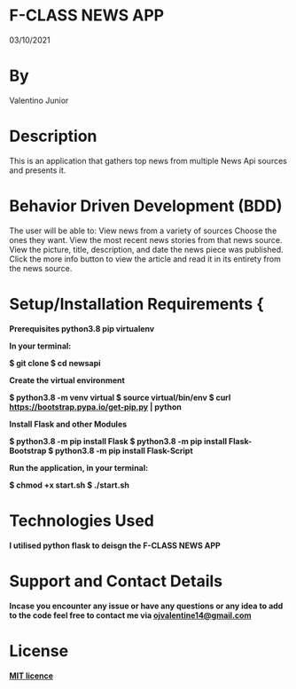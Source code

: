 # F-CLASS NEWS APP
03/10/2021
# By 
Valentino Junior
# Description
 This is an application that gathers top news from multiple News Api sources and presents it.
# Behavior Driven Development (BDD)
The user will be able to: View news from a variety of sources
Choose the ones they want.
View the most recent news stories from that news source.
View the picture, title, description, and date the news piece was published. Click the more info button to view the article and read it in its entirety from the news source.

# Setup/Installation Requirements { 
<b>Prerequisites<b> 
python3.8
pip
virtualenv


<b>In your terminal:<b>

  $ git clone
  $ cd newsapi

 
<b>Create the virtual environment<b>

  $ python3.8 -m venv virtual
  $ source virtual/bin/env
  $ curl https://bootstrap.pypa.io/get-pip.py | python

<b>Install Flask and other Modules<b>

  $ python3.8 -m pip install Flask
  $ python3.8 -m pip install Flask-Bootstrap
  $ python3.8 -m pip install Flask-Script

  <b>Run the application, in your terminal:<b>

  $ chmod +x start.sh
  $ ./start.sh

# Technologies Used
 I utilised python flask to deisgn the F-CLASS NEWS APP
# Support and Contact Details
Incase you encounter any issue or have any questions or any idea to add to the code feel free to contact me via ojvalentine14@gmail.com
# License
<a href = "https://github.com/valentine-ochieng/Programming-portfolio/blob/main/LICENSE">MIT licence </a>